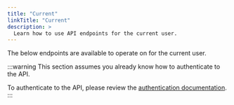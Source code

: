 ```yaml
---
title: "Current"
linkTitle: "Current"
description: >
  Learn how to use API endpoints for the current user.
---
```


The below endpoints are available to operate on for the current user.

:::warning
This section assumes you already know how to authenticate to the API.

To authenticate to the API, please review the [authentication documentation](/docs/reference/api/authentication/).
:::
